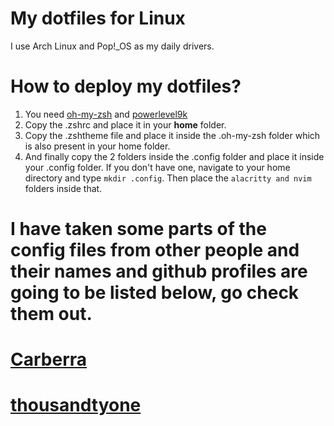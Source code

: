 # My dotfiles for Linux

I use Arch Linux and Pop!_OS as my daily drivers.

# How to deploy my dotfiles?
1. You need [oh-my-zsh](https://github.com/ohmyzsh/ohmyzsh) and [powerlevel9k](https://github.com/Powerlevel9k/powerlevel9k)
2. Copy the .zshrc and place it in your **home** folder.
3. Copy the .zshtheme file and place it inside the .oh-my-zsh folder which is also present in your home folder.
4. And finally copy the 2 folders inside the .config folder and place it inside your .config folder. If you don't have one, navigate to your home directory and type `mkdir .config`. Then place the `alacritty and nvim` folders inside that.

# I have taken some parts of the config files from other people and their names and github profiles are going to be listed below, go check them out.

# [Carberra](https://github.com/parafoxia/dotfiles)

# [thousandtyone](https://github.com/thousandtyone/nvimsettingsandmods)
